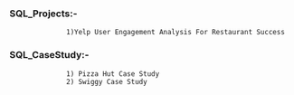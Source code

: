 ### SQL_Projects:- 
                  1)Yelp User Engagement Analysis For Restaurant Success
### SQL_CaseStudy:-
                  1) Pizza Hut Case Study 
                  2) Swiggy Case Study

